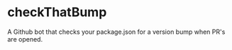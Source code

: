 # checkThatBump
A Github bot that checks your package.json for a version bump when PR's are opened.
